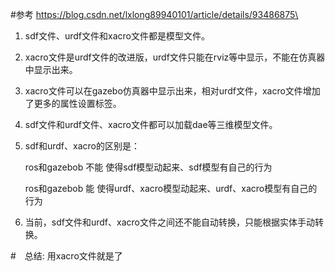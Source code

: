 #参考
https://blog.csdn.net/lxlong89940101/article/details/93486875\

1. sdf文件、urdf文件和xacro文件都是模型文件。
2. xacro文件是urdf文件的改进版，urdf文件只能在rviz等中显示，不能在仿真器中显示出来。
3. xacro文件可以在gazebo仿真器中显示出来，相对urdf文件，xacro文件增加了更多的属性设置标签。
4. sdf文件和urdf文件、xacro文件都可以加载dae等三维模型文件。
5. sdf和urdf、xacro的区别是：

    ros和gazebob 不能 使得sdf模型动起来、sdf模型有自己的行为

    ros和gazebob 能 使得urdf、xacro模型动起来、urdf、xacro模型有自己的行为       

6. 当前，sdf文件和urdf、xacro文件之间还不能自动转换，只能根据实体手动转换。

#　总结: 用xacro文件就是了